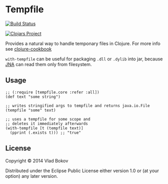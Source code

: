 # Tempfile

[![Build Status][BS img]][Build Status]

[![Clojars Project](http://clojars.org/tempfile/latest-version.svg)](http://clojars.org/tempfile)

Provides a natural way to handle temponary files in Clojure.
For more info see [clojure-cookbook](https://github.com/clojure-cookbook/clojure-cookbook/blob/master/04_local-io/4-10_using-temp-files.asciidoc)

`with-tempfile` can be useful for packaging `.dll` or `.dylib` into jar, because [JNA](http://mvnrepository.com/artifact/com.sun.jna/jna)
can read them only from filesystem.

## Usage

    ;; (:require [tempfile.core :refer :all])
    (def text "some string")

    ;; writes stringified args to tempfile and returns java.io.File
    (tempfile "some" text)

    ;; uses a tempfile for some scope and
    ;; deletes it immediately afterwards
    (with-tempfile [t (tempfile text)]
      (pprint (.exists t))) ;; "true"

## License

Copyright © 2014 Vlad Bokov

Distributed under the Eclipse Public License either version 1.0 or (at
your option) any later version.

[BS img]: https://travis-ci.org/razum2um/tempfile.png
[Build Status]: https://travis-ci.org/razum2um/tempfile

